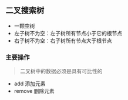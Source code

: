 ## 二叉搜索树

- 一颗空树
- 左子树不为空：左子树所有节点小于它的根节点
- 右子树不为空：右子树所有节点大于根节点

### 主要操作
> 二叉树中的数据必须是具有可比性的
- add 添加元素
- remove 删除元素